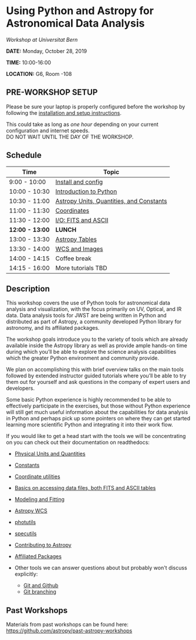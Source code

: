 Using Python and Astropy for Astronomical Data Analysis
=======================================================
*Workshop at Universitat Bern*

**DATE:** Monday, October 28, 2019

**TIME:** 10:00-16:00

**LOCATION:** G6, Room -108

## PRE-WORKSHOP SETUP
Please be sure your laptop is properly configured before the workshop by following the
[installation and setup instructions](00-Install_and_Setup).

This could take as long as *one hour* depending on your current configuration and internet speeds.  
DO NOT WAIT UNTIL THE DAY OF THE WORKSHOP.

## Schedule
| Time              | Topic    |
|-------------------|----------|
|9:00 - 10:00    | [Install and config](00-Install_and_Setup)
|10:00 - 10:30   | [Introduction to Python](02-PythonIntro) |
|10:30 - 11:00  | [Astropy Units, Quantities, and Constants](03-UnitsQuantities) | 
|11:00 - 11:30 | [Coordinates](04-Coordinates) | 
|11:30 - 12:00 | [I/O: FITS and ASCII](05-FITS) |
|**12:00 - 13:00**| **LUNCH** | *On your own* |
|13:00 - 13:30 | [Astropy Tables](06-Tables) |
|13:30 - 14:00 | [WCS and Images](08-WCS) |
|14:00 - 14:15 | Coffee break | 
|14:15 - 16:00 | More tutorials TBD | 

## Description
This workshop covers the use of Python tools for astronomical data analysis and visualization, with the focus primarily
on UV, Optical, and IR data. Data analysis tools for JWST are being written in Python and distributed as part of Astropy,
a community developed Python library for astronomy,  and its affiliated packages.

The workshop goals introduce you to the variety of tools which are already available inside the Astropy library as
well as provide ample hands-on time during which you’ll be able to explore the science analysis capabilities which the
greater Python environment and community provide.

We plan on accomplishing this with brief overview talks on the main tools followed by extended instructor guided tutorials
where you’ll be able to try them out for yourself and ask questions in the company of expert users and developers.  

Some basic Python experience is highly recommended to be able to effectively participate in the exercises,
but those without Python experience will still get much useful information about the capabilities for data analysis in
Python and perhaps pick up some pointers on where they can get started learning more scientific Python and integrating
it into their work flow.

If you would like to get a head start with the tools we will be concentrating on you can check out their documentation on readthedocs:

* [Physical Units and Quantities](http://docs.astropy.org/en/stable/units/index.html)
* [Constants](http://docs.astropy.org/en/stable/constants/index.html)
* [Coordinate utilities](http://docs.astropy.org/en/stable/coordinates/index.html)
* [Basics on accessing data files, both FITS and ASCII tables](http://docs.astropy.org/en/stable/io/unified.html)
* [Modeling and Fitting](http://docs.astropy.org/en/stable/modeling/index.html)
* [Astropy WCS](http://docs.astropy.org/en/stable/wcs/index.html)
* [photutils](http://photutils.readthedocs.io/)
* [specutils](https://specutils.readthedocs.io/)
* [Contributing to Astropy](http://docs.astropy.org/en/stable/development/workflow/development_workflow.html)
* [Affiliated Packages](http://www.astropy.org/affiliated/)

* Other tools we can answer questions about but probably won't discuss explicitly:
  * [Git and Github](https://guides.github.com/activities/hello-world/)
  * [Git branching](https://learngitbranching.js.org/) 

## Past Workshops

Materials from past workshops can be found here:
https://github.com/astropy/past-astropy-workshops
